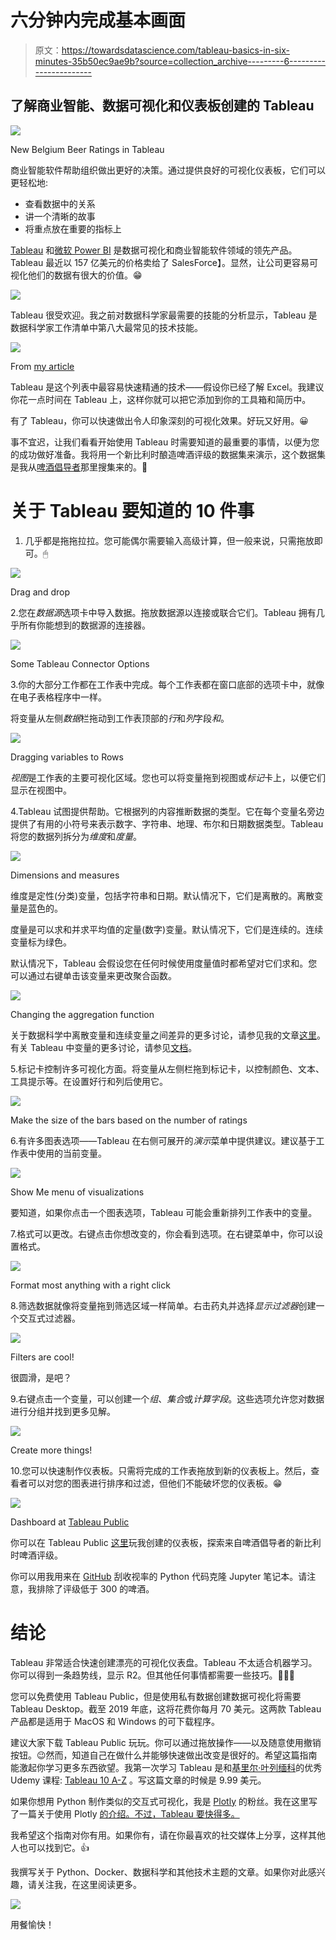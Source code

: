 # 六分钟内完成基本画面

> 原文：<https://towardsdatascience.com/tableau-basics-in-six-minutes-35b50ec9ae9b?source=collection_archive---------6----------------------->

## 了解商业智能、数据可视化和仪表板创建的 Tableau

![](img/20c2eea78fa5b9b42716fb9865c1e95e.png)

New Belgium Beer Ratings in Tableau

商业智能软件帮助组织做出更好的决策。通过提供良好的可视化仪表板，它们可以更轻松地:

*   查看数据中的关系
*   讲一个清晰的故事
*   将重点放在重要的指标上

[Tableau](https://www.tableau.com/) 和[微软 Power BI](https://powerbi.microsoft.com/en-us/) 是数据可视化和商业智能软件领域的领先产品。Tableau 最近以 157 亿美元的价格卖给了 SalesForce】。显然，让公司更容易可视化他们的数据有很大的价值。😁

![](img/e7961c6752551b99872c37c1f9312459.png)

Tableau 很受欢迎。我之前对数据科学家最需要的技能的分析显示，Tableau 是数据科学家工作清单中第八大最常见的技术技能。

![](img/cf3dc84290e38d0429081987a9d1a7ca.png)

From [my article](/the-most-in-demand-skills-for-data-scientists-4a4a8db896db)

Tableau 是这个列表中最容易快速精通的技术——假设你已经了解 Excel。我建议你花一点时间在 Tableau 上，这样你就可以把它添加到你的工具箱和简历中。

有了 Tableau，你可以快速做出令人印象深刻的可视化效果。好玩又好用。😀

事不宜迟，让我们看看开始使用 Tableau 时需要知道的最重要的事情，以便为您的成功做好准备。我将用一个新比利时酿造啤酒评级的数据集来演示，这个数据集是我从[啤酒倡导者](https://www.beeradvocate.com/)那里搜集来的。🍺

# 关于 Tableau 要知道的 10 件事

1.  几乎都是拖拖拉拉。您可能偶尔需要输入高级计算，但一般来说，只需拖放即可。🖱

![](img/12c511d0e7d9bc527708b81ebe24a775.png)

Drag and drop

2.您在*数据源*选项卡中导入数据。拖放数据源以连接或联合它们。Tableau 拥有几乎所有你能想到的数据源的连接器。

![](img/99f7f7597a08b5cde9ea5ba1af91cb4b.png)

Some Tableau Connector Options

3.你的大部分工作都在工作表中完成。每个工作表都在窗口底部的选项卡中，就像在电子表格程序中一样。

将变量从左侧*数据*栏拖动到工作表顶部的*行*和*列*字段*和*。

![](img/3d0ef187bbaaa7764eccba1028cde843.png)

Dragging variables to Rows

*视图*是工作表的主要可视化区域。您也可以将变量拖到视图或*标记*卡上，以便它们显示在视图中。

4.Tableau 试图提供帮助。它根据列的内容推断数据的类型。它在每个变量名旁边提供了有用的小符号来表示数字、字符串、地理、布尔和日期数据类型。Tableau 将您的数据列拆分为*维度*和*度量*。

![](img/de8ed46e1900a89b7eee77ca2afddf9c.png)

Dimensions and measures

维度是定性(分类)变量，包括字符串和日期。默认情况下，它们是离散的。离散变量是蓝色的。

度量是可以求和并求平均值的定量(数字)变量。默认情况下，它们是连续的。连续变量标为绿色。

默认情况下，Tableau 会假设您在任何时候使用度量值时都希望对它们求和。您可以通过右键单击该变量来更改聚合函数。

![](img/43f84568922c99ebdd7d943a1b23c2ce.png)

Changing the aggregation function

关于数据科学中离散变量和连续变量之间差异的更多讨论，请参见我的文章[这里](/7-data-types-a-better-way-to-think-about-data-types-for-machine-learning-939fae99a689)。有关 Tableau 中变量的更多讨论，请参见[文档](https://help.tableau.com/current/pro/desktop/en-us/datafields_typesandroles.htm)。

5.标记卡控制许多可视化方面。将变量从左侧栏拖到标记卡，以控制颜色、文本、工具提示等。在设置好行和列后使用它。

![](img/4db5adc9f01e52eeb57a226e067ba21f.png)

Make the size of the bars based on the number of ratings

6.有许多图表选项——Tableau 在右侧可展开的*演示*菜单中提供建议。建议基于工作表中使用的当前变量。

![](img/727071e3cea08f2e6d00e619e47c42af.png)

Show Me menu of visualizations

要知道，如果你点击一个图表选项，Tableau 可能会重新排列工作表中的变量。

7.格式可以更改。右键点击你想改变的，你会看到选项。在右键菜单中，你可以设置格式。

![](img/8302a638f9f9f5a8961c690a94ea4ad7.png)

Format most anything with a right click

8.筛选数据就像将变量拖到筛选区域一样简单。右击药丸并选择*显示过滤器*创建一个交互式过滤器。

![](img/326f9407500184a60c090678fcd50950.png)

Filters are cool!

很圆滑，是吧？

9.右键点击一个变量，可以创建一个*组*、*集合*或*计算字段*。这些选项允许您对数据进行分组并找到更多见解。

![](img/5a827986577b11c56c5209467fe8f177.png)

Create more things!

10.您可以快速制作仪表板。只需将完成的工作表拖放到新的仪表板上。然后，查看者可以对您的图表进行排序和过滤，但他们不能破坏您的仪表板。😁

![](img/818c59eee45f3559b67a843762dd1a69.png)

Dashboard at [Tableau Public](https://public.tableau.com/profile/jeff.hale6436#!/vizhome/NewBelgiumBeerRatings/NewBelgiumBeerAdvocateRatings)

你可以在 Tableau Public [这里](https://public.tableau.com/profile/jeff.hale6436#!/vizhome/NewBelgiumBeerRatings/NewBelgiumBeerAdvocateRatings)玩我创建的仪表板，探索来自啤酒倡导者的新比利时啤酒评级。

你可以用我用来在 [GitHub](https://github.com/discdiver/new-belgium-ratings) 刮收视率的 Python 代码克隆 Jupyter 笔记本。请注意，我排除了评级低于 300 的啤酒。

# 结论

Tableau 非常适合快速创建漂亮的可视化仪表盘。Tableau 不太适合机器学习。你可以得到一条趋势线，显示 R2。但其他任何事情都需要一些技巧。🤸🏾‍♂️

您可以免费使用 Tableau Public，但是使用私有数据创建数据可视化将需要 Tableau Desktop。截至 2019 年底，这将花费你每月 70 美元。这两款 Tableau 产品都是适用于 MacOS 和 Windows 的可下载程序。

建议大家下载 Tableau Public 玩玩。你可以通过拖放操作——以及随意使用撤销按钮。😉然而，知道自己在做什么并能够快速做出改变是很好的。希望这篇指南能激起你学习更多东西欲望。我第一次学习 Tableau 是和[基里尔·叶列缅科](https://medium.com/u/6b467d74ac43?source=post_page-----35b50ec9ae9b--------------------------------)的优秀 Udemy 课程: [Tableau 10 A-Z](https://www.udemy.com/course/tableau10/) 。写这篇文章的时候是 9.99 美元。

如果你想用 Python 制作类似的交互式可视化，我是 [Plotly](https://plot.ly/) 的粉丝。我在这里写了一篇关于使用 Plotly [的介绍。不过，Tableau 要快得多。](/its-2019-make-your-data-visualizations-interactive-with-plotly-b361e7d45dc6)

我希望这个指南对你有用。如果你有，请在你最喜欢的社交媒体上分享，这样其他人也可以找到它。👍

我撰写关于 Python、Docker、数据科学和其他技术主题的文章。如果你对此感兴趣，请关注我，在这里阅读更多。

[![](img/ba32af1aa267917812a85c401d1f7d29.png)](https://dataawesome.com)

用餐愉快！